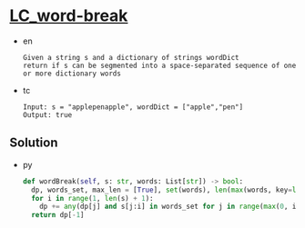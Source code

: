 # [LC_word-break](https://leetcode.com/problems/word-break)

* en

  ```en
  Given a string s and a dictionary of strings wordDict
  return if s can be segmented into a space-separated sequence of one or more dictionary words
  ```

* tc

  ```tc
  Input: s = "applepenapple", wordDict = ["apple","pen"]
  Output: true
  ```

## Solution

* py

  ```py
  def wordBreak(self, s: str, words: List[str]) -> bool:
    dp, words_set, max_len = [True], set(words), len(max(words, key=len)) if words else 0
    for i in range(1, len(s) + 1):
      dp += any(dp[j] and s[j:i] in words_set for j in range(max(0, i - max_len), i)),
    return dp[-1]
  ```

